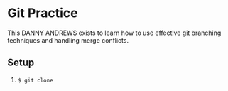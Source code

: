 # Git Practice

This DANNY ANDREWS exists to learn how to use effective git branching techniques and handling merge conflicts.

## Setup

1. `$ git clone`
